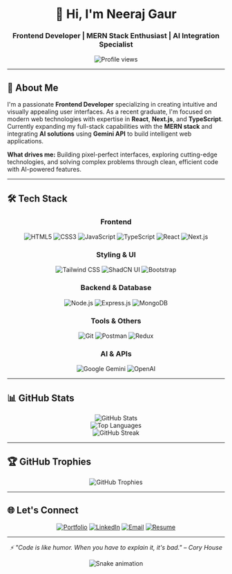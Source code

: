 <div align="center">
  <h1>👋 Hi, I'm Neeraj Gaur</h1>
  <h3>Frontend Developer | MERN Stack Enthusiast | AI Integration Specialist</h3>
</div>

<div align="center">
  <img src="https://komarev.com/ghpvc/?username=neeraj110&label=Profile%20views&color=0e75b6&style=flat" alt="Profile views" />
</div>

---

## 🚀 About Me

I'm a passionate **Frontend Developer** specializing in creating intuitive and visually appealing user interfaces. As a recent graduate, I'm focused on modern web technologies with expertise in **React**, **Next.js**, and **TypeScript**. Currently expanding my full-stack capabilities with the **MERN stack** and integrating **AI solutions** using **Gemini API** to build intelligent web applications.

**What drives me:** Building pixel-perfect interfaces, exploring cutting-edge technologies, and solving complex problems through clean, efficient code with AI-powered features.

---

## 🛠️ Tech Stack

<div align="center">

### Frontend
![HTML5](https://img.shields.io/badge/HTML5-E34F26?style=for-the-badge&logo=html5&logoColor=white)
![CSS3](https://img.shields.io/badge/CSS3-1572B6?style=for-the-badge&logo=css3&logoColor=white)
![JavaScript](https://img.shields.io/badge/JavaScript-F7DF1E?style=for-the-badge&logo=javascript&logoColor=black)
![TypeScript](https://img.shields.io/badge/TypeScript-007ACC?style=for-the-badge&logo=typescript&logoColor=white)
![React](https://img.shields.io/badge/React-20232A?style=for-the-badge&logo=react&logoColor=61DAFB)
![Next.js](https://img.shields.io/badge/Next.js-000000?style=for-the-badge&logo=next.js&logoColor=white)

### Styling & UI
![Tailwind CSS](https://img.shields.io/badge/Tailwind_CSS-38B2AC?style=for-the-badge&logo=tailwind-css&logoColor=white)
![ShadCN UI](https://img.shields.io/badge/ShadCN/UI-000000?style=for-the-badge&logo=shadcnui&logoColor=white)
![Bootstrap](https://img.shields.io/badge/Bootstrap-563D7C?style=for-the-badge&logo=bootstrap&logoColor=white)

### Backend & Database
![Node.js](https://img.shields.io/badge/Node.js-43853D?style=for-the-badge&logo=node.js&logoColor=white)
![Express.js](https://img.shields.io/badge/Express.js-404D59?style=for-the-badge)
![MongoDB](https://img.shields.io/badge/MongoDB-4EA94B?style=for-the-badge&logo=mongodb&logoColor=white)

### Tools & Others
![Git](https://img.shields.io/badge/Git-F05032?style=for-the-badge&logo=git&logoColor=white)
![Postman](https://img.shields.io/badge/Postman-FF6C37?style=for-the-badge&logo=postman&logoColor=white)
![Redux](https://img.shields.io/badge/Redux-593D88?style=for-the-badge&logo=redux&logoColor=white)

### AI & APIs
![Google Gemini](https://img.shields.io/badge/Google%20Gemini-8E75B2?style=for-the-badge&logo=googlegemini&logoColor=white)
![OpenAI](https://img.shields.io/badge/AI%20Integration-412991?style=for-the-badge&logo=openai&logoColor=white)

</div>

---

## 📊 GitHub Stats

<div align="center">
  <img src="https://github-readme-stats.vercel.app/api?username=neeraj110&show_icons=true&theme=radical&hide_border=true" alt="GitHub Stats" />
</div>

<div align="center">
  <img src="https://github-readme-stats.vercel.app/api/top-langs/?username=neeraj110&layout=compact&theme=radical&hide_border=true" alt="Top Languages" />
</div>

<div align="center">
  <img src="https://github-readme-streak-stats.herokuapp.com/?user=neeraj110&theme=radical&hide_border=true" alt="GitHub Streak" />
</div>

---

## 🏆 GitHub Trophies
<div align="center">
  <img src="https://github-profile-trophy.vercel.app/?username=neeraj110&theme=radical&no-frame=true&row=1&column=6" alt="GitHub Trophies" />
</div>

---

## 🌐 Let's Connect

<div align="center">
  
[![Portfolio](https://img.shields.io/badge/Portfolio-000000?style=for-the-badge&logo=portfolio&logoColor=white)](https://www.neerajgaur.me/)
[![LinkedIn](https://img.shields.io/badge/LinkedIn-0077B5?style=for-the-badge&logo=linkedin&logoColor=white)](https://linkedin.com/in/neeraj-gaur-a913b9238)
[![Email](https://img.shields.io/badge/Email-D14836?style=for-the-badge&logo=gmail&logoColor=white)](mailto:neerajgaur8448@gmail.com)
[![Resume](https://img.shields.io/badge/Resume-4285F4?style=for-the-badge&logo=google-drive&logoColor=white)](https://res.cloudinary.com/dathv1j1q/image/upload/v1750596756/cnxeyrjzk2kkddj4z0os.png)

</div>

---

<div align="center">
  <i>⚡ "Code is like humor. When you have to explain it, it's bad." – Cory House</i>
</div>

<div align="center">
  
![Snake animation](https://github.com/neeraj110/neeraj110/blob/output/github-contribution-grid-snake.svg)

</div>
